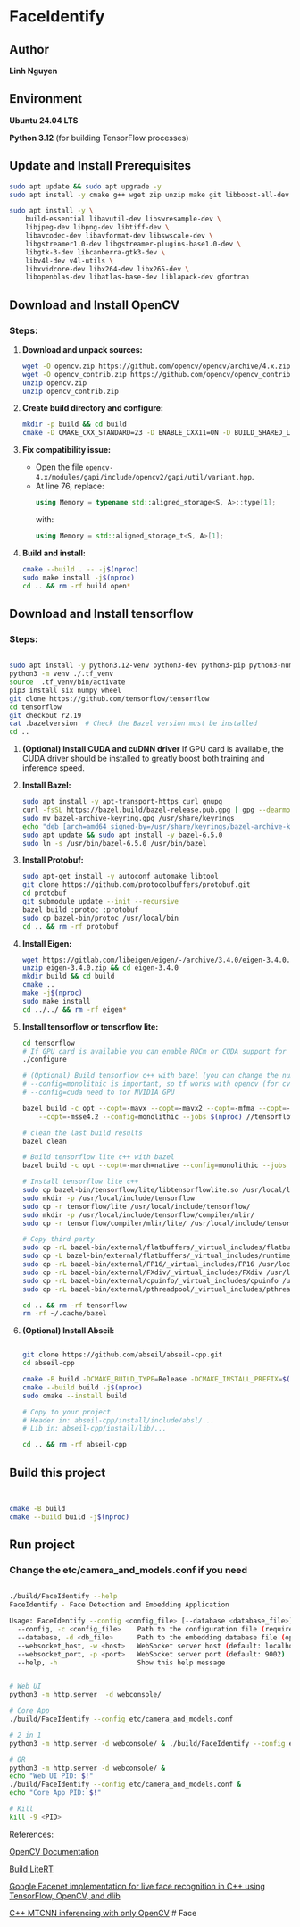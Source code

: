 # FaceIdentify

## Author
**Linh Nguyen**  

## Environment
**Ubuntu 24.04 LTS**

**Python 3.12** (for building TensorFlow processes)

## Update and Install Prerequisites
```sh
sudo apt update && sudo apt upgrade -y
sudo apt install -y cmake g++ wget zip unzip make git libboost-all-dev libgtk2.0-dev pkg-config

sudo apt install -y \
    build-essential libavutil-dev libswresample-dev \
    libjpeg-dev libpng-dev libtiff-dev \
    libavcodec-dev libavformat-dev libswscale-dev \
    libgstreamer1.0-dev libgstreamer-plugins-base1.0-dev \
    libgtk-3-dev libcanberra-gtk3-dev \
    libv4l-dev v4l-utils \
    libxvidcore-dev libx264-dev libx265-dev \
    libopenblas-dev libatlas-base-dev liblapack-dev gfortran

```

## Download and Install OpenCV

### Steps:
1. **Download and unpack sources:**
    ```sh
    wget -O opencv.zip https://github.com/opencv/opencv/archive/4.x.zip
    wget -O opencv_contrib.zip https://github.com/opencv/opencv_contrib/archive/4.x.zip
    unzip opencv.zip
    unzip opencv_contrib.zip
    ```

2. **Create build directory and configure:**
    ```sh
    mkdir -p build && cd build
    cmake -D CMAKE_CXX_STANDARD=23 -D ENABLE_CXX11=ON -D BUILD_SHARED_LIBS=ON -D CMAKE_BUILD_TYPE=Release -DOPENCV_EXTRA_MODULES_PATH=../opencv_contrib-4.x/modules ../opencv-4.x
    ```

3. **Fix compatibility issue:**
    - Open the file `opencv-4.x/modules/gapi/include/opencv2/gapi/util/variant.hpp`.
    - At line 76, replace:
      ```cpp
      using Memory = typename std::aligned_storage<S, A>::type[1];
      ```
      with:
      ```cpp
      using Memory = std::aligned_storage_t<S, A>[1];
      ```

4. **Build and install:**
    ```sh
    cmake --build . -- -j$(nproc)
    sudo make install -j$(nproc)
    cd .. && rm -rf build open*
    ```

## Download and Install tensorflow 

### Steps:

```sh

sudo apt install -y python3.12-venv python3-dev python3-pip python3-numpy python3-wheel
python3 -m venv ./.tf_venv
source  .tf_venv/bin/activate
pip3 install six numpy wheel
git clone https://github.com/tensorflow/tensorflow
cd tensorflow
git checkout r2.19
cat .bazelversion  # Check the Bazel version must be installed
cd ..

```

1. **(Optional) Install CUDA and cuDNN driver**
    If GPU card is available, the CUDA driver should be installed to greatly boost both training and inference speed.

2. **Install Bazel:**
    ```sh
    sudo apt install -y apt-transport-https curl gnupg
    curl -fsSL https://bazel.build/bazel-release.pub.gpg | gpg --dearmor >bazel-archive-keyring.gpg
    sudo mv bazel-archive-keyring.gpg /usr/share/keyrings
    echo "deb [arch=amd64 signed-by=/usr/share/keyrings/bazel-archive-keyring.gpg] https://storage.googleapis.com/bazel-apt stable jdk1.8" | sudo tee /etc/apt/sources.list.d/bazel.list
    sudo apt update && sudo apt install -y bazel-6.5.0
    sudo ln -s /usr/bin/bazel-6.5.0 /usr/bin/bazel
    ```

3. **Install Protobuf:**
    ```sh
    sudo apt-get install -y autoconf automake libtool
    git clone https://github.com/protocolbuffers/protobuf.git
    cd protobuf
    git submodule update --init --recursive
    bazel build :protoc :protobuf
    sudo cp bazel-bin/protoc /usr/local/bin
    cd .. && rm -rf protobuf
    ```

4. **Install Eigen:**
    ```sh
    wget https://gitlab.com/libeigen/eigen/-/archive/3.4.0/eigen-3.4.0.zip
    unzip eigen-3.4.0.zip && cd eigen-3.4.0
    mkdir build && cd build
    cmake ..
    make -j$(nproc)
    sudo make install
    cd ../../ && rm -rf eigen*
    ```

5. **Install tensorflow or tensorflow lite:**
    ```sh
    cd tensorflow
    # If GPU card is available you can enable ROCm or CUDA support for TensorFlow.
    ./configure

    # (Optional) Build tensorflow c++ with bazel (you can change the number of cores used with jobs flag)
    # --config=monolithic is important, so tf works with opencv (for cv::imread)
    # --config=cuda need to for NVIDIA GPU

    bazel build -c opt --copt=-mavx --copt=-mavx2 --copt=-mfma --copt=-mfpmath=both \
        --copt=-msse4.2 --config=monolithic --jobs $(nproc) //tensorflow:libtensorflow_cc.so
    
    # clean the last build results
    bazel clean

    # Build tensorflow lite c++ with bazel 
    bazel build -c opt --copt=-march=native --config=monolithic --jobs $(nproc)  //tensorflow/lite:libtensorflowlite.so

    # Install tensorflow lite c++
    sudo cp bazel-bin/tensorflow/lite/libtensorflowlite.so /usr/local/lib/
    sudo mkdir -p /usr/local/include/tensorflow
    sudo cp -r tensorflow/lite /usr/local/include/tensorflow/
    sudo mkdir -p /usr/local/include/tensorflow/compiler/mlir/
    sudo cp -r tensorflow/compiler/mlir/lite/ /usr/local/include/tensorflow/compiler/mlir/

    # Copy third party 
    sudo cp -rL bazel-bin/external/flatbuffers/_virtual_includes/flatbuffers/flatbuffers /usr/local/include/
    sudo cp -L bazel-bin/external/flatbuffers/_virtual_includes/runtime_cc/flatbuffers/* /usr/local/include/flatbuffers
    sudo cp -rL bazel-bin/external/FP16/_virtual_includes/FP16 /usr/local/include/
    sudo cp -rL bazel-bin/external/FXdiv/_virtual_includes/FXdiv /usr/local/include/
    sudo cp -rL bazel-bin/external/cpuinfo/_virtual_includes/cpuinfo /usr/local/include/
    sudo cp -rL bazel-bin/external/pthreadpool/_virtual_includes/pthreadpool /usr/local/include/

    cd .. && rm -rf tensorflow
    rm -rf ~/.cache/bazel

    ```

6. **(Optional) Install Abseil:**
    ```sh
    
    git clone https://github.com/abseil/abseil-cpp.git
    cd abseil-cpp

    cmake -B build -DCMAKE_BUILD_TYPE=Release -DCMAKE_INSTALL_PREFIX=$(pwd)/install
    cmake --build build -j$(nproc)
    sudo cmake --install build

    # Copy to your project
    # Header in: abseil-cpp/install/include/absl/...
    # Lib in: abseil-cpp/install/lib/...

    cd .. && rm -rf abseil-cpp

    ```

## Build this project

```sh


cmake -B build
cmake --build build -j$(nproc)

```

## Run project
### Change the etc/camera_and_models.conf if you need

```sh

./build/FaceIdentify --help
FaceIdentify - Face Detection and Embedding Application

Usage: FaceIdentify --config <config_file> [--database <database_file>]
  --config, -c <config_file>    Path to the configuration file (required)
  --database, -d <db_file>      Path to the embedding database file (optional)
  --websocket_host, -w <host>   WebSocket server host (default: localhost)
  --websocket_port, -p <port>   WebSocket server port (default: 9002)
  --help, -h                    Show this help message


# Web UI
python3 -m http.server  -d webconsole/

# Core App
./build/FaceIdentify --config etc/camera_and_models.conf

# 2 in 1
python3 -m http.server -d webconsole/ & ./build/FaceIdentify --config etc/camera_and_models.conf

# OR
python3 -m http.server -d webconsole/ & 
echo "Web UI PID: $!"
./build/FaceIdentify --config etc/camera_and_models.conf &
echo "Core App PID: $!"

# Kill
kill -9 <PID>


```


References:

[OpenCV Documentation](https://docs.opencv.org/4.x/d9/df8/tutorial_root.html)

[Build LiteRT](https://ai.google.dev/edge/litert/build/arm)

[Google Facenet implementation for live face recognition in C++ using TensorFlow, OpenCV, and dlib](https://github.com/nwesem/facenet_cpp_tensorflow/tree/master)

[C++ MTCNN inferencing with only OpenCV](https://github.com/egcode/mtcnn-opencv)
#   F a c e 
 
 
